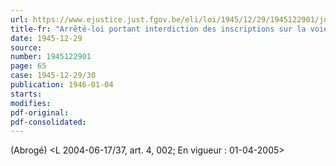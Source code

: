 ```yaml
---
url: https://www.ejustice.just.fgov.be/eli/loi/1945/12/29/1945122901/justel
title-fr: "Arrêté-loi portant interdiction des inscriptions sur la voie publique. (NOTE : Consultation des versions antérieures à partir du 02-04-1992 et mise à jour au 23-07-2004)."
date: 1945-12-29
source:
number: 1945122901
page: 65
case: 1945-12-29/30
publication: 1946-01-04
starts:
modifies:
pdf-original:
pdf-consolidated:
---
```


(Abrogé) <L 2004-06-17/37, art. 4, 002;  En vigueur :  01-04-2005>
